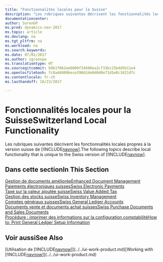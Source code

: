 ```yaml
---
title: "Fonctionnalités locales pour la Suisse"
description: "Les rubriques suivantes décrivent les fonctionnalités locales de la version suisse de [!INCLUDE[navnow](../../includes/navnow_md.md)]."
documentationcenter: 
author: SorenGP
ms.prod: dynamics-nav-2017
ms.topic: article
ms.devlang: na
ms.tgt_pltfrm: na
ms.workload: na
ms.search.keywords: 
ms.date: 07/01/2017
ms.author: sgroespe
ms.translationtype: HT
ms.sourcegitcommit: b9b1f062ee6009f34698ea2cf33bc25bdd5b11e4
ms.openlocfilehash: fc8add489bece39662de0d0d8e71d1e0c3d21d7c
ms.contentlocale: fr-ch
ms.lasthandoff: 10/23/2017

---
```

# <a name="switzerland-local-functionality"></a><span data-ttu-id="9345d-103">Fonctionnalités locales pour la Suisse</span><span class="sxs-lookup"><span data-stu-id="9345d-103">Switzerland Local Functionality</span></span>
<span data-ttu-id="9345d-104">Les rubriques suivantes décrivent les fonctionnalités locales propres à la version suisse de [!INCLUDE[navnow](../../includes/navnow_md.md)].</span><span class="sxs-lookup"><span data-stu-id="9345d-104">The following topics describe local functionality that is unique to the Swiss version of [!INCLUDE[navnow](../../includes/navnow_md.md)].</span></span>  

## <a name="in-this-section"></a><span data-ttu-id="9345d-105">Dans cette section</span><span class="sxs-lookup"><span data-stu-id="9345d-105">In This Section</span></span>  
 [<span data-ttu-id="9345d-106">Gestion de documents améliorée</span><span class="sxs-lookup"><span data-stu-id="9345d-106">Enhanced Document Management</span></span>](enhanced-document-management.md)  
 [<span data-ttu-id="9345d-107">Paiements électroniques suisses</span><span class="sxs-lookup"><span data-stu-id="9345d-107">Swiss Electronic Payments</span></span>](swiss-electronic-payments.md)  
  [<span data-ttu-id="9345d-108">Taxe sur la valeur ajoutée suisse</span><span class="sxs-lookup"><span data-stu-id="9345d-108">Swiss Value Added Tax</span></span>](swiss-value-added-tax.md)  
  [<span data-ttu-id="9345d-109">Gestion des stocks suisse</span><span class="sxs-lookup"><span data-stu-id="9345d-109">Swiss Inventory Management</span></span>](swiss-inventory-management.md)  
  [<span data-ttu-id="9345d-110">Comptes généraux suisses</span><span class="sxs-lookup"><span data-stu-id="9345d-110">Swiss General Ledger Accounts</span></span>](swiss-general-ledger-accounts.md)  
  [<span data-ttu-id="9345d-111">Documents vente et documents achat suisses</span><span class="sxs-lookup"><span data-stu-id="9345d-111">Swiss Purchase Documents and Sales Documents</span></span>](swiss-purchase-documents-and-sales-documents.md)  
  [<span data-ttu-id="9345d-112">Procédure : imprimer des informations sur la configuration comptabilité</span><span class="sxs-lookup"><span data-stu-id="9345d-112">How to: Print General Ledger Setup Information</span></span>](how-to-print-general-ledger-setup-information.md)

## <a name="see-also"></a><span data-ttu-id="9345d-113">Voir aussi</span><span class="sxs-lookup"><span data-stu-id="9345d-113">See Also</span></span>
<span data-ttu-id="9345d-114">[Utilisation de [!INCLUDE[navnow](../../includes/navnow_md.md)]](../../ui-work-product.md)</span><span class="sxs-lookup"><span data-stu-id="9345d-114">[Working with [!INCLUDE[navnow](../../includes/navnow_md.md)]](../../ui-work-product.md)</span></span> 


